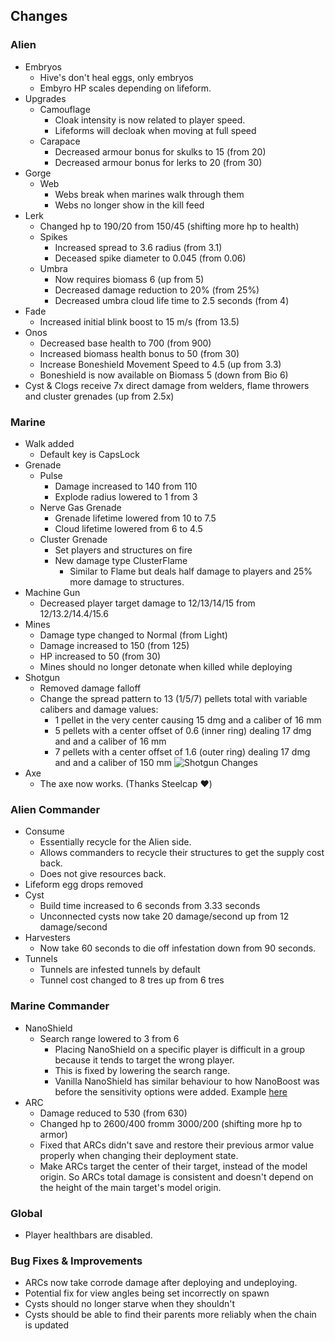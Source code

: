 ## Changes
### Alien
* Embryos
    * Hive's don't heal eggs, only embryos
    * Embyro HP scales depending on lifeform.
* Upgrades
    * Camouflage
        * Cloak intensity is now related to player speed.
        * Lifeforms will decloak when moving at full speed
    * Carapace
        * Decreased armour bonus for skulks to 15 (from 20)
        * Decreased armour bonus for lerks to 20 (from 30)
* Gorge
    * Web
        * Webs break when marines walk through them
        * Webs no longer show in the kill feed
* Lerk
    * Changed hp to 190/20 from 150/45 (shifting more hp to health)
    * Spikes
        * Increased spread to 3.6 radius (from 3.1)
        * Deceased spike diameter to 0.045 (from 0.06)
    * Umbra
        * Now requires biomass 6 (up from 5)
        * Decreased damage reduction to 20% (from 25%)
        * Decreased umbra cloud life time to 2.5 seconds (from 4)
* Fade
    * Increased initial blink boost to 15 m/s (from 13.5)
* Onos
    * Decreased base health to 700 (from 900)
    * Increased biomass health bonus to 50 (from 30)
    * Increase Boneshield Movement Speed to 4.5 (up from 3.3)
    * Boneshield is now available on Biomass 5 (down from Bio 6)
* Cyst & Clogs receive 7x direct damage from welders, flame throwers and cluster grenades (up from 2.5x)

### Marine
* Walk added
    * Default key is CapsLock
* Grenade
    * Pulse
        * Damage increased to 140 from 110
        * Explode radius lowered to 1 from 3
    * Nerve Gas Grenade
        * Grenade lifetime lowered from 10 to 7.5
        * Cloud lifetime lowered from 6 to 4.5
    * Cluster Grenade
        * Set players and structures on fire
        * New damage type ClusterFlame  
            * Similar to Flame but deals half damage to players and 25% more damage to structures.
* Machine Gun
    * Decreased player target damage to 12/13/14/15 from 12/13.2/14.4/15.6
* Mines
    * Damage type changed to Normal (from Light)
    * Damage increased to 150 (from 125)
    * HP increased to 50 (from 30)
    * Mines should no longer detonate when killed while deploying
* Shotgun
    * Removed damage falloff
    * Change the spread pattern to 13 (1/5/7) pellets total with variable calibers and damage values:
        * 1 pellet in the very center causing 15 dmg and a caliber of 16 mm
        * 5 pellets with a center offset of 0.6 (inner ring) dealing 17 dmg and and a caliber of 16 mm
        * 7 pellets with a center offset of 1.6 (outer ring) dealing 17 dmg and and a caliber of 150 mm
        ![Shotgun Changes](https://camo.githubusercontent.com/ca0779b0cdec0246ebdb359237a2dc30deb3b49e/68747470733a2f2f7472656c6c6f2d6174746163686d656e74732e73332e616d617a6f6e6177732e636f6d2f3562346532333734383733396331333333663664633439392f3563643263643138336264366531323165386233326161632f35613031383536393731336438613166333031346136376135313662343466392f3332375f53475f72616e746f2e706e67)
* Axe
    * The axe now works. (Thanks Steelcap ❤️)

### Alien Commander
* Consume
    * Essentially recycle for the Alien side.
    * Allows commanders to recycle their structures to get the supply cost back.
    * Does not give resources back.
* Lifeform egg drops removed
* Cyst
    * Build time increased to 6 seconds from 3.33 seconds
    * Unconnected cysts now take 20 damage/second up from 12 damage/second
* Harvesters
    * Now take 60 seconds to die off infestation down from 90 seconds.
* Tunnels
    * Tunnels are infested tunnels by default
    * Tunnel cost changed to 8 tres up from 6 tres

### Marine Commander
* NanoShield
    * Search range lowered to 3 from 6
        * Placing NanoShield on a specific player is difficult in a group because it tends to target the wrong player.
        * This is fixed by lowering the search range.
        * Vanilla NanoShield has similar behaviour to how NanoBoost was before the sensitivity options were added. Example [here](https://gfycat.com/smugharmlessblacklab-overwatch-ana-why-tho)    
* ARC
    * Damage reduced to 530 (from 630)
    * Changed hp to 2600/400 fromm 3000/200 (shifting more hp to armor)
    * Fixed that ARCs didn't save and restore their previous armor value properly when changing their deployment state.
    * Make ARCs target the center of their target, instead of the model origin. So ARCs total damage is consistent and doesn't depend on the height of the main target's model origin.

### Global
* Player healthbars are disabled.

### Bug Fixes & Improvements
* ARCs now take corrode damage after deploying and undeploying.
* Potential fix for view angles being set incorrectly on spawn 
* Cysts should no longer starve when they shouldn't
* Cysts should be able to find their parents more reliably when the chain is updated 